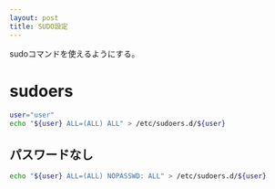 ```yaml
---
layout: post
title: SUDO設定
---
```


sudoコマンドを使えるようにする。

# sudoers

```sh
user="user"
echo "${user} ALL=(ALL) ALL" > /etc/sudoers.d/${user}
```

## パスワードなし

```sh
echo "${user} ALL=(ALL) NOPASSWD: ALL" > /etc/sudoers.d/${user}
```
